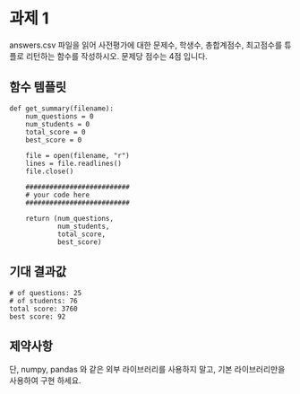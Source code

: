 # 과제 1
answers.csv 파일을 읽어 사전평가에 대한 문제수, 학생수, 총합계점수, 최고점수를 튜플로 리턴하는 함수를 작성하시오. 문제당 점수는 4점 입니다.

## 함수 템플릿
~~~
def get_summary(filename):
    num_questions = 0
    num_students = 0
    total_score = 0
    best_score = 0

    file = open(filename, "r")
    lines = file.readlines()
    file.close()
    
    ##########################
    # your code here
    ##########################

    return (num_questions,
            num_students,
            total_score,
            best_score)
~~~

## 기대 결과값
    # of questions: 25
    # of students: 76
    total score: 3760
    best score: 92

## 제약사항
단, numpy, pandas 와 같은 외부 라이브러리를 사용하지 말고, 기본 라이브러리만을 사용하여 구현 하세요.